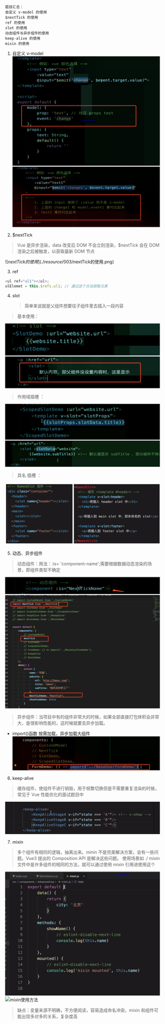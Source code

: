 ```
题目汇总：
自定义 v-model 的使用
$nextTick 的使用
ref 的使用
slot 的使用
动态组件与异步组件的使用
keep-alive 的使用
mixin 的使用
```

1. 自定义 v-model
   ![自定义v-model](./resource/003/自定义v-model.png)
   ![自定义v-model](./resource/003/自定义v-model2.png)

2. \$nextTick

> Vue 是异步渲染，data 改变后 DOM 不会立刻渲染，\$nextTick 会在 DOM 渲染之后被触发，以获取最新 DOM 节点

![$nextTick的使用](./resource/003/$nextTick的使用.png)

3. ref

```javascript
<ul ref="ul1"></ul>;
ulElemet = this.$refs.ul1; // 通过这个方法获取元素
```

4. slot
   > 简单来说就是父组件想要往子组件里去插入一段内容

> 基本使用：

![slot基本使用-parent](./resource/003/slot基本使用-parent.png)
![slot基本使用-son](./resource/003/slot基本使用-son.png)

> 作用域插槽 ：

![slot作用域插槽-parent](./resource/003/slot作用域插槽-parent.png)
![slot作用域插槽-son](./resource/003/slot作用域插槽-son.png)

> 具名 插槽 ：

![slot具名插槽](./resource/003/slot具名插槽.png)

5. 动态、异步组件

> 动态组件：用法：:is= 'component-name';需要根据数据动态渲染的场景，即组件类型不确定

![动态组件1](./resource/003/动态组件1.png)
![动态组件2](./resource/003/动态组件2.png)

> 异步组件：当项目中有的组件非常大的时候，如果全部直接打包体积会非常大，是很影响性能的，这时候就要去异步加载。

- import()函数 按需加载，异步加载大组件
  ![异步加载import函数](./resource/003/异步加载import函数.png)

6. keep-alive

> 缓存组件，使组件不进行销毁，用于频繁切换但是不需要重复渲染的时候，常见于 Vue 性能优化的面试题目中

![keep-alive的使用](./resource/003/keep-alive的使用.png)

7. mixin

> 多个组件有相同的逻辑，抽离出来。minin 不是完美解决方案，会有一些问题。Vue3 提出的 Composition API 是解决这些问题。
> 使用场景如 ./ mixin 文件中是许多组件的相同的方法，就可以通过使用 mixin 引用进使用这个

![mixin组件内容](./resource/003/mixin组件内容.png)
![mixin使用方法](./resource/003/mixin使用方法.png)

> 缺点：变量来源不明确，不方便阅读，容易造成命名冲突，mixin 和组件可能出现多对多的关系，复杂度高
